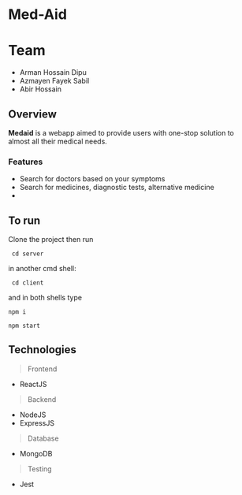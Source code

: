 
# **Med-Aid**

# Team

- Arman Hossain Dipu
- Azmayen Fayek Sabil
- Abir Hossain


## Overview

**Medaid** is a webapp aimed to provide users with one-stop solution to almost all their medical needs.

### Features

- Search for doctors based on your symptoms
- Search for medicines, diagnostic tests, alternative medicine
- 

## To run

Clone the project then run


` cd server`

in another cmd shell:

` cd client`

and in both shells type

`npm i     `

` npm start    `

## Technologies
> Frontend
- ReactJS
> Backend
- NodeJS
- ExpressJS
> Database
- MongoDB
> Testing
- Jest

